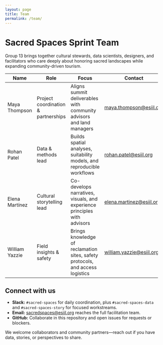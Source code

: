 ```yaml
---
layout: page
title: Team
permalink: /team/
---
```


# Sacred Spaces Sprint Team

Group 13 brings together cultural stewards, data scientists, designers, and facilitators who care deeply about honoring sacred landscapes while expanding community-driven tourism.

| Name | Role | Focus | Contact |
|------|------|-------|---------|
| Maya Thompson | Project coordination & partnerships | Aligns summit deliverables with community advisors and land managers | maya.thompson@esiil.org |
| Rohan Patel | Data & methods lead | Builds spatial analyses, suitability models, and reproducible workflows | rohan.patel@esiil.org |
| Elena Martínez | Cultural storytelling lead | Co-develops narratives, visuals, and experience principles with advisors | elena.martinez@esiil.org |
| William Yazzie | Field insights & safety | Brings knowledge of reclamation sites, safety protocols, and access logistics | william.yazzie@esiil.org |

## Connect with us
- **Slack:** `#sacred-spaces` for daily coordination, plus `#sacred-spaces-data` and `#sacred-spaces-story` for focused workstreams.
- **Email:** [sacredspaces@esiil.org](mailto:sacredspaces@esiil.org) reaches the full facilitation team.
- **GitHub:** Collaborate in this repository and open issues for requests or blockers.

We welcome collaborators and community partners—reach out if you have data, stories, or perspectives to share.
